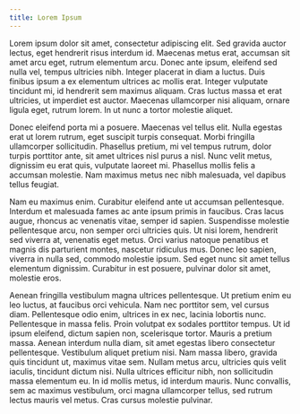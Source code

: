 ```yaml
---
title: Lorem Ipsum
---
```


Lorem ipsum dolor sit amet, consectetur adipiscing elit. Sed gravida auctor lectus, eget hendrerit risus interdum id. Maecenas metus erat, accumsan sit amet arcu eget, rutrum elementum arcu. Donec ante ipsum, eleifend sed nulla vel, tempus ultricies nibh. Integer placerat in diam a luctus. Duis finibus ipsum a ex elementum ultrices ac mollis erat. Integer vulputate tincidunt mi, id hendrerit sem maximus aliquam. Cras luctus massa et erat ultricies, ut imperdiet est auctor. Maecenas ullamcorper nisi aliquam, ornare ligula eget, rutrum lorem. In ut nunc a tortor molestie aliquet.

Donec eleifend porta mi a posuere. Maecenas vel tellus elit. Nulla egestas erat ut lorem rutrum, eget suscipit turpis consequat. Morbi fringilla ullamcorper sollicitudin. Phasellus pretium, mi vel tempus rutrum, dolor turpis porttitor ante, sit amet ultrices nisl purus a nisl. Nunc velit metus, dignissim eu erat quis, vulputate laoreet mi. Phasellus mollis felis a accumsan molestie. Nam maximus metus nec nibh malesuada, vel dapibus tellus feugiat.

Nam eu maximus enim. Curabitur eleifend ante ut accumsan pellentesque. Interdum et malesuada fames ac ante ipsum primis in faucibus. Cras lacus augue, rhoncus ac venenatis vitae, semper id sapien. Suspendisse molestie pellentesque arcu, non semper orci ultricies quis. Ut nisi lorem, hendrerit sed viverra at, venenatis eget metus. Orci varius natoque penatibus et magnis dis parturient montes, nascetur ridiculus mus. Donec leo sapien, viverra in nulla sed, commodo molestie ipsum. Sed eget nunc sit amet tellus elementum dignissim. Curabitur in est posuere, pulvinar dolor sit amet, molestie eros.

Aenean fringilla vestibulum magna ultrices pellentesque. Ut pretium enim eu leo luctus, at faucibus orci vehicula. Nam nec porttitor sem, vel cursus diam. Pellentesque odio enim, ultrices in ex nec, lacinia lobortis nunc. Pellentesque in massa felis. Proin volutpat ex sodales porttitor tempus. Ut id ipsum eleifend, dictum sapien non, scelerisque tortor. Mauris a pretium massa. Aenean interdum nulla diam, sit amet egestas libero consectetur pellentesque. Vestibulum aliquet pretium nisi. Nam massa libero, gravida quis tincidunt ut, maximus vitae sem. Nullam metus arcu, ultricies quis velit iaculis, tincidunt dictum nisi. Nulla ultrices efficitur nibh, non sollicitudin massa elementum eu. In id mollis metus, id interdum mauris. Nunc convallis, sem ac maximus vestibulum, orci magna ullamcorper tellus, sed rutrum lectus mauris vel metus. Cras cursus molestie pulvinar.

